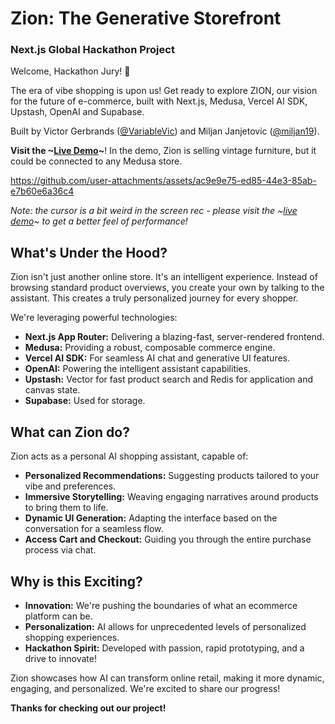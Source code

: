 # Zion: The Generative Storefront
### Next.js Global Hackathon Project

Welcome, Hackathon Jury! 👋

The era of vibe shopping is upon us! Get ready to explore ZION, our vision for the future of e-commerce, built with Next.js, Medusa, Vercel AI SDK, Upstash, OpenAI and Supabase.

Built by Victor Gerbrands ([@VariableVic](https://github.com/variablevic)) and Miljan Janjetovic ([@miljan19](https://github.com/miljan19)).

**Visit the ~[Live Demo](#)~**! In the demo, Zion is selling vintage furniture, but it could be connected to any Medusa store.

https://github.com/user-attachments/assets/ac9e9e75-ed85-44e3-85ab-e7b60e6a36c4

_Note: the cursor is a bit weird in the screen rec - please visit the ~[live demo](#)~ to get a better feel of performance!_

## What's Under the Hood?

Zion isn't just another online store. It's an intelligent experience. Instead of browsing standard product overviews, you create your own by talking to the assistant. This creates a truly personalized journey for every shopper.

We're leveraging powerful technologies:

- **Next.js App Router:** Delivering a blazing-fast, server-rendered frontend.
- **Medusa:** Providing a robust, composable commerce engine.
- **Vercel AI SDK:** For seamless AI chat and generative UI features.
- **OpenAI:** Powering the intelligent assistant capabilities.
- **Upstash:** Vector for fast product search and Redis for application and canvas state.
- **Supabase:** Used for storage.

## What can Zion do?

Zion acts as a personal AI shopping assistant, capable of:

- **Personalized Recommendations:** Suggesting products tailored to your vibe and preferences.
- **Immersive Storytelling:** Weaving engaging narratives around products to bring them to life.
- **Dynamic UI Generation:** Adapting the interface based on the conversation for a seamless flow.
- **Access Cart and Checkout:** Guiding you through the entire purchase process via chat.

## Why is this Exciting?

- **Innovation:** We're pushing the boundaries of what an ecommerce platform can be.
- **Personalization:** AI allows for unprecedented levels of personalized shopping experiences.
- **Hackathon Spirit:** Developed with passion, rapid prototyping, and a drive to innovate!

Zion showcases how AI can transform online retail, making it more dynamic, engaging, and personalized. We're excited to share our progress!

**Thanks for checking out our project!**
